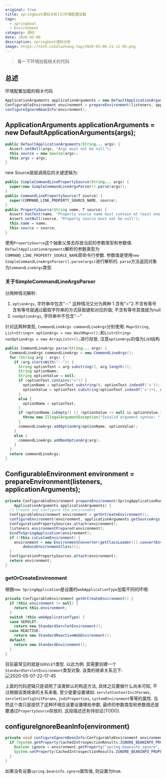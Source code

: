 ```yaml
---
original: true
title: springboot源码分析[3]环境配置加载
tags:
  - springboot
  - Environment
category: 源码
date: 2020-05-06
description: springboot源码分析
image: https://tech.nikolazhang.top/2020-05-06-21-11-05.png
---
```


> 看一下环境加载相关的代码

## 总述

环境配置加载的相关代码

```java
ApplicationArguments applicationArguments = new DefaultApplicationArguments(args);
ConfigurableEnvironment environment = prepareEnvironment(listeners, applicationArguments);
configureIgnoreBeanInfo(environment);
```

## ApplicationArguments applicationArguments = new DefaultApplicationArguments(args);

```java
public DefaultApplicationArguments(String... args) {
  Assert.notNull(args, "Args must not be null");
  this.source = new Source(args);
  this.args = args;
}
```

new Source层层调用后的关键逻辑为:

```java
public SimpleCommandLinePropertySource(String... args) {
  super(new SimpleCommandLineArgsParser().parse(args));
}
public CommandLinePropertySource(T source) {
  super(COMMAND_LINE_PROPERTY_SOURCE_NAME, source);
}
public PropertySource(String name, T source) {
  Assert.hasText(name, "Property source name must contain at least one character");
  Assert.notNull(source, "Property source must not be null");
  this.name = name;
  this.source = source;
}
```

使用`PropertySource`这个抽象父类去存放当前的参数类型和参数值. `DefaultApplicationArguments`解析的参数类型为`COMMAND_LINE_PROPERTY_SOURCE_NAME`即命令行参数.
参数值是使用`new SimpleCommandLineArgsParser().parse(args)`进行解析的. `parse`方法返回对象为`CommandLineArgs`类型.

### 关于SimpleCommandLineArgsParser

分两种情况解析:

1. `optionArgs`, 字符串中包含"--"
  这种情况又分为两种 1.含有"="2.不含有等号 含有等号就通过截取字符串的方式获取键和对应的值; 不含有等号其值就为null
2. `nonOptionArgs`, 字符串中不包含"--"

针对这两种类型, `CommandLineArgs commandLineArgs`分别使用:
`Map<String, List<String>> optionArgs = new HashMap<>();`和`List<String> nonOptionArgs = new ArrayList<>();`进行存放.
注意`optionArgs`的值为List结构

```java
public CommandLineArgs parse(String... args) {
  CommandLineArgs commandLineArgs = new CommandLineArgs();
  for (String arg : args) {
    if (arg.startsWith("--")) {
      String optionText = arg.substring(2, arg.length());
      String optionName;
      String optionValue = null;
      if (optionText.contains("=")) {
        optionName = optionText.substring(0, optionText.indexOf('='));
        optionValue = optionText.substring(optionText.indexOf('=')+1, optionText.length());
      }
      else {
        optionName = optionText;
      }
      if (optionName.isEmpty() || (optionValue != null && optionValue.isEmpty())) {
        throw new IllegalArgumentException("Invalid argument syntax: " + arg);
      }
      commandLineArgs.addOptionArg(optionName, optionValue);
    }
    else {
      commandLineArgs.addNonOptionArg(arg);
    }
  }
  return commandLineArgs;
}
```

## ConfigurableEnvironment environment = prepareEnvironment(listeners, applicationArguments);

```java
private ConfigurableEnvironment prepareEnvironment(SpringApplicationRunListeners listeners,
    ApplicationArguments applicationArguments) {
  // Create and configure the environment
  ConfigurableEnvironment environment = getOrCreateEnvironment();
  configureEnvironment(environment, applicationArguments.getSourceArgs());
  ConfigurationPropertySources.attach(environment);
  listeners.environmentPrepared(environment);
  bindToSpringApplication(environment);
  if (!this.isCustomEnvironment) {
    environment = new EnvironmentConverter(getClassLoader()).convertEnvironmentIfNecessary(environment,
        deduceEnvironmentClass());
  }
  ConfigurationPropertySources.attach(environment);
  return environment;
}
```

### getOrCreateEnvironment

根据`new SpringApplication`是设置的`webApplicationType`加载不同的环境:

```java
private ConfigurableEnvironment getOrCreateEnvironment() {
  if (this.environment != null) {
    return this.environment;
  }
  switch (this.webApplicationType) {
  case SERVLET:
    return new StandardServletEnvironment();
  case REACTIVE:
    return new StandardReactiveWebEnvironment();
  default:
    return new StandardEnvironment();
  }
}
```

目前最常见的就是`SERVLET`类型. 以此为例. 其需要创建一个`StandardServletEnvironment`类型对象.
该类的继承关系见下:
![2020-05-07-22-17-45](https://tech.nikolazhang.top/2020-05-07-22-17-45.png)

上面的代码逻辑只是调用了该类默认的构造方法, 具体之后要做什么尚未可知, 不过根据该类继承的关系来看, 至少是要设置诸如: `servletContextInitParams`, `servletConfigInitParams`, `jndiProperties`, `systemEnvironment`等等的属性. 当然这个类只是提供了这种环境应该要设置哪些参数, 最终的参数类型和参数值还是要通过`PropertySource`存放的. 这段描述还有待验证(TODO).

## configureIgnoreBeanInfo(environment)

```java
private void configureIgnoreBeanInfo(ConfigurableEnvironment environment) {
  if (System.getProperty(CachedIntrospectionResults.IGNORE_BEANINFO_PROPERTY_NAME) == null) {
    Boolean ignore = environment.getProperty("spring.beaninfo.ignore", Boolean.class, Boolean.TRUE);
    System.setProperty(CachedIntrospectionResults.IGNORE_BEANINFO_PROPERTY_NAME, ignore.toString());
  }
}
```

如果没有设置`spring.beaninfo.ignore`属性值, 则设置为true.

